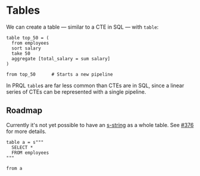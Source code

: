 # Tables

We can create a table — similar to a CTE in SQL — with `table`:

```prql
table top_50 = (
  from employees
  sort salary
  take 50
  aggregate [total_salary = sum salary]
)

from top_50      # Starts a new pipeline
```

In PRQL `table`s are far less common than CTEs are in SQL, since a linear series
of CTEs can be represented with a single pipeline.

## Roadmap

Currently it's not yet possible to have an
[s-string](./../language-features/s-strings.md) as a whole table. See
[#376](https://github.com/PRQL/prql/issues/376) for more details.

<!-- TODO: find an example that we can't currently represent with PRQL -->

```prql_no_test
table a = s"""
  SELECT *
  FROM employees
"""

from a
```
